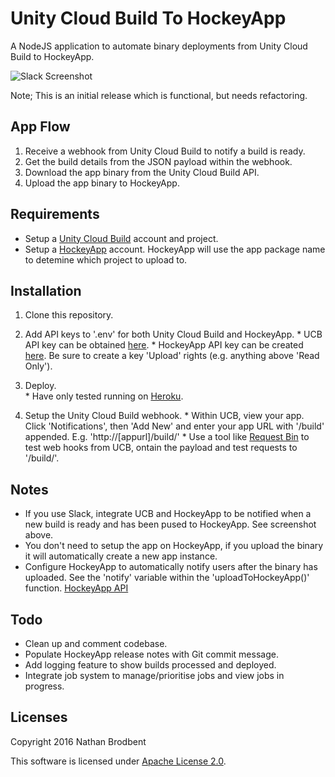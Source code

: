 # Unity Cloud Build To HockeyApp

A NodeJS application to automate binary deployments from Unity Cloud Build to HockeyApp.

![Slack Screenshot](screenshot.jpg?raw=true "Screenshot of Unity Cloud Build and HockeyApp activity within Slack when using this application.")

Note; This is an initial release which is functional, but needs refactoring.

## App Flow

  1. Receive a webhook from Unity Cloud Build to notify a build is ready. 
  2. Get the build details from the JSON payload within the webhook.
  3. Download the app binary from the Unity Cloud Build API.
  4. Upload the app binary to HockeyApp.

## Requirements

- Setup a [Unity Cloud Build](https://unity3d.com/services/cloud-build) account and project.
- Setup a [HockeyApp](https://hockeyapp.net/) account. HockeyApp will use the app package name to detemine which project to upload to.

## Installation

  1. Clone this repository.

  2. Add API keys to '.env' for both Unity Cloud Build and HockeyApp.
    * UCB API key can be obtained [here](https://build.cloud.unity3d.com/preferences/).
    * HockeyApp API key can be created [here](https://rink.hockeyapp.net/manage/auth_tokens). Be sure to create a key 'Upload' rights (e.g. anything above 'Read Only').

  3. Deploy.  
    * Have only tested running on [Heroku](https://www.heroku.com/).
  4. Setup the Unity Cloud Build webhook.
    * Within UCB, view your app. Click 'Notifications', then 'Add New' and enter your app URL with '/build' appended. E.g. 'http://[appurl]/build/'
    * Use a tool like [Request Bin](https://requestb.in/) to test web hooks from UCB, ontain the payload and test requests to '/build/'.

## Notes

- If you use Slack, integrate UCB and HockeyApp to be notified when a new build is ready and has been pused to HockeyApp. See screenshot above.
- You don't need to setup the app on HockeyApp, if you upload the binary it will automatically create a new app instance.
- Configure HockeyApp to automatically notify users after the binary has uploaded. See the 'notify' variable within the 'uploadToHockeyApp()' function. [HockeyApp API](https://support.hockeyapp.net/kb/api/api-versions#upload-version)


## Todo
  - Clean up and comment codebase.
  - Populate HockeyApp release notes with Git commit message.
  - Add logging feature to show builds processed and deployed.
  - Integrate job system to manage/prioritise jobs and view jobs in progress.


## Licenses

Copyright 2016 Nathan Brodbent

This software is licensed under [Apache License 2.0](http://choosealicense.com/licenses/apache-2.0/).
